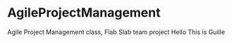 # AgileProjectManagement
Agile Project Management class, Flab Slab team project
Hello This is Guille
